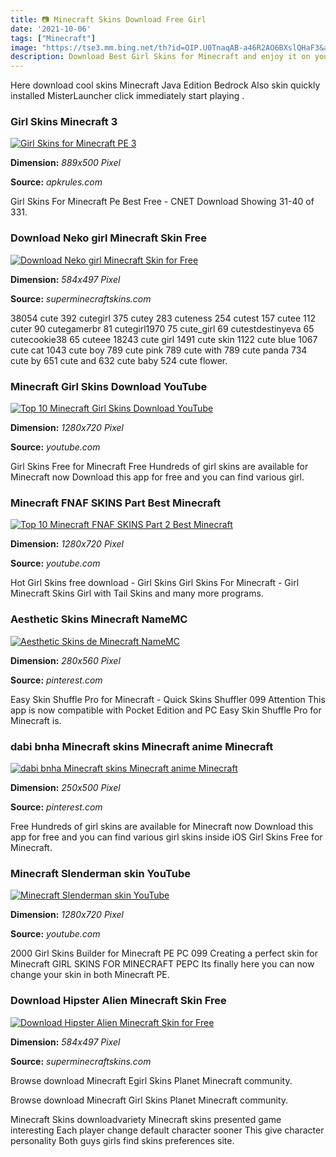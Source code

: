 ```yaml
---
title: 📷 Minecraft Skins Download Free Girl
date: '2021-10-06'
tags: ["Minecraft"]
image: "https://tse3.mm.bing.net/th?id=OIP.U0TnaqAB-a46R2AO6BXslQHaF3&amp;pid=15.1"
description: Download Best Girl Skins for Minecraft and enjoy it on your iPhone iPad and iPod touch Our millions of users wish come true all skins are now unlocked for FR
---
```




Here download cool skins Minecraft Java Edition Bedrock Also skin quickly installed MisterLauncher click immediately start playing .



### Girl Skins Minecraft 3

[![Girl Skins for Minecraft PE 3](https://apkrules.com/wp-content/uploads/2017/10/girl-skins-for-minecraft-pe-3.png)](https://apkrules.com/wp-content/uploads/2017/10/girl-skins-for-minecraft-pe-3.png)


**Dimension:** _889x500 Pixel_ 

**Source:** _apkrules.com_ 


Girl Skins For Minecraft Pe Best Free - CNET Download Showing 31-40 of 331.


### Download Neko girl Minecraft Skin Free 

[![Download Neko girl Minecraft Skin for Free ](https://superminecraftskins.com/images/uploads/skinsminecraft/000/094/490/neko-girl-3d.png)](https://superminecraftskins.com/images/uploads/skinsminecraft/000/094/490/neko-girl-3d.png)


**Dimension:** _584x497 Pixel_ 

**Source:** _superminecraftskins.com_ 


38054 cute 392 cutegirl 375 cutey 283 cuteness 254 cutest 157 cutee 112 cuter 90 cutegamerbr 81 cutegirl1970 75 cute_girl 69 cutestdestinyeva 65 cutecookie38 65 cuteee 18243 cute girl 1491 cute skin 1122 cute blue 1067 cute cat 1043 cute boy 789 cute pink 789 cute with 789 cute panda 734 cute by 651 cute and 632 cute baby 524 cute flower.


###  Minecraft Girl Skins Download YouTube

[![Top 10 Minecraft Girl Skins Download  YouTube](https://i.ytimg.com/vi/hZC-HPQ1qWw/maxresdefault.jpg)](https://i.ytimg.com/vi/hZC-HPQ1qWw/maxresdefault.jpg)


**Dimension:** _1280x720 Pixel_ 

**Source:** _youtube.com_ 


Girl Skins Free for Minecraft Free Hundreds of girl skins are available for Minecraft now Download this app for free and you can find various girl.


###  Minecraft FNAF SKINS Part Best Minecraft 

[![Top 10 Minecraft FNAF SKINS  Part 2  Best Minecraft ](https://i.ytimg.com/vi/8nUAh4-gpkQ/maxresdefault.jpg)](https://i.ytimg.com/vi/8nUAh4-gpkQ/maxresdefault.jpg)


**Dimension:** _1280x720 Pixel_ 

**Source:** _youtube.com_ 


Hot Girl Skins free download - Girl Skins Girl Skins For Minecraft - Girl Minecraft Skins Girl with Tail Skins and many more programs.


### Aesthetic Skins Minecraft NameMC

[![Aesthetic Skins de Minecraft  NameMC](https://i.pinimg.com/736x/ca/14/58/ca1458d855e50052dcf5985dd09dcc4e.jpg)](https://i.pinimg.com/736x/ca/14/58/ca1458d855e50052dcf5985dd09dcc4e.jpg)


**Dimension:** _280x560 Pixel_ 

**Source:** _pinterest.com_ 


Easy Skin Shuffle Pro for Minecraft - Quick Skins Shuffler 099 Attention This app is now compatible with Pocket Edition and PC Easy Skin Shuffle Pro for Minecraft is.


### dabi bnha Minecraft skins Minecraft anime Minecraft 

[![dabi  bnha  Minecraft skins Minecraft anime Minecraft ](https://i.pinimg.com/736x/53/b2/cc/53b2cc29ef4ed2fb3b37927c9e56e56f.jpg)](https://i.pinimg.com/736x/53/b2/cc/53b2cc29ef4ed2fb3b37927c9e56e56f.jpg)


**Dimension:** _250x500 Pixel_ 

**Source:** _pinterest.com_ 


Free Hundreds of girl skins are available for Minecraft now Download this app for free and you can find various girl skins inside iOS Girl Skins Free for Minecraft.


### Minecraft Slenderman skin YouTube

[![Minecraft Slenderman skin  YouTube](https://i.ytimg.com/vi/8Z_2C_oSVJ0/maxresdefault.jpg)](https://i.ytimg.com/vi/8Z_2C_oSVJ0/maxresdefault.jpg)


**Dimension:** _1280x720 Pixel_ 

**Source:** _youtube.com_ 


2000 Girl Skins Builder for Minecraft PE PC 099 Creating a perfect skin for Minecraft GIRL SKINS FOR MINECRAFT PEPC Its finally here you can now change your skin in both Minecraft PE.


### Download Hipster Alien Minecraft Skin Free 

[![Download Hipster Alien  Minecraft Skin for Free ](https://superminecraftskins.com/images/uploads/skinsminecraft/000/021/189/hipster-alien-3d.png)](https://superminecraftskins.com/images/uploads/skinsminecraft/000/021/189/hipster-alien-3d.png)


**Dimension:** _584x497 Pixel_ 

**Source:** _superminecraftskins.com_ 



Browse download Minecraft Egirl Skins Planet Minecraft community.


Browse download Minecraft Girl Skins Planet Minecraft community.


Minecraft Skins downloadvariety Minecraft skins presented game interesting Each player change default character sooner This give character personality Both guys girls find skins preferences site.




